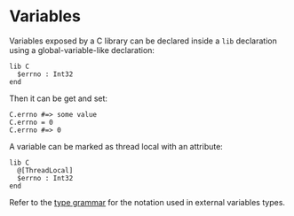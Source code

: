 # Variables

Variables exposed by a C library can be declared inside a `lib` declaration using a global-variable-like declaration:

```crystal
lib C
  $errno : Int32
end
```

Then it can be get and set:

```crystal
C.errno #=> some value
C.errno = 0
C.errno #=> 0
```

A variable can be marked as thread local with an attribute:

```crystal
lib C
  @[ThreadLocal]
  $errno : Int32
end
```

Refer to the [type grammar](../type_grammar.html) for the notation used in external variables types.

